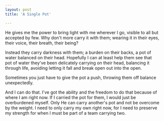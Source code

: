 ```yaml
---
layout: post
title: 'A Single Pot'

---
```


He gives me the power to bring light with me wherever I go, visible to all but accepted by few. Why don't more carry it with them; wearing it in their eyes, their voice, their breath, their being?

Instead they carry darkness with them; a burden on their backs, a pot of water balanced on their head. Hopefully I can at least help them see that pot of water they've been delicately carrying on their head, balancing it through life, avoiding letting it fall and break open out into the open.

Sometimes you just have to give the pot a push, throwing them off balance unexpectedly.

And I can do that. I've got the ability and the freedom to do that because of where I am right now. If I carried the pot for them, I would just be overburdened myself. Only He can carry another's pot and not be overcome by the weight. I need to only carry my own right now, for I need to preserve my strength for when I must be part of a team carrying two.
